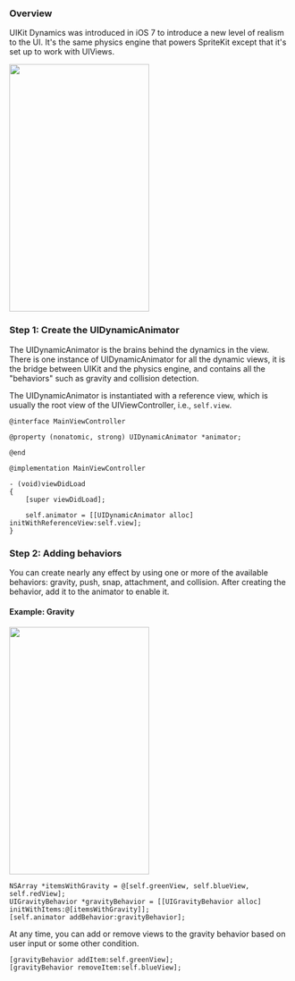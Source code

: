 ### Overview

UIKit Dynamics was introduced in iOS 7 to introduce a new level of realism to the UI. It's the same physics engine that powers SpriteKit except that it's set up to work with UIViews.

<img src="http://i.imgur.com/hmTooMm.gif" width="250" height="443" />

### Step 1: Create the UIDynamicAnimator

The UIDynamicAnimator is the brains behind the dynamics in the view. There is one instance of UIDynamicAnimator for all the dynamic views, it is the bridge between UIKit and the physics engine, and contains all the "behaviors" such as gravity and collision detection.

The UIDynamicAnimator is instantiated with a reference view, which is usually the root view of the UIViewController, i.e., `self.view`.

```
@interface MainViewController

@property (nonatomic, strong) UIDynamicAnimator *animator;

@end

@implementation MainViewController

- (void)viewDidLoad
{
    [super viewDidLoad];

    self.animator = [[UIDynamicAnimator alloc] initWithReferenceView:self.view];
}
```

### Step 2: Adding behaviors

You can create nearly any effect by using one or more of the available behaviors: gravity, push, snap, attachment, and collision. After creating the behavior, add it to the animator to enable it.

#### Example: Gravity

<img src="http://i.imgur.com/2RAjIi2.gif" width="250" height="443" />

```
NSArray *itemsWithGravity = @[self.greenView, self.blueView, self.redView];
UIGravityBehavior *gravityBehavior = [[UIGravityBehavior alloc] initWithItems:@[itemsWithGravity]];
[self.animator addBehavior:gravityBehavior];
```

At any time, you can add or remove views to the gravity behavior based on user input or some other condition.

```
[gravityBehavior addItem:self.greenView];
[gravityBehavior removeItem:self.blueView];
```
